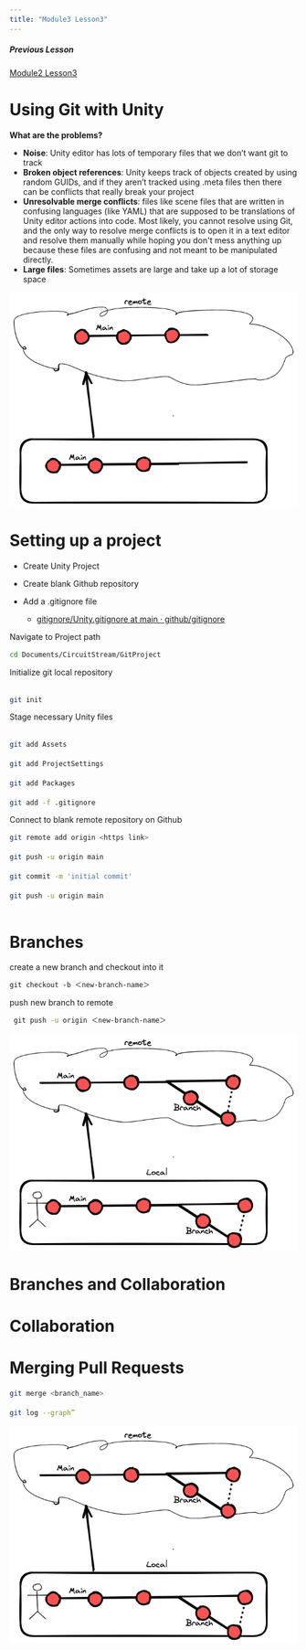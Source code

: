 ```yaml
---
title: "Module3 Lesson3"
---
```

##### Previous Lesson
[Module2 Lesson3](Module3%20Lesson1.md)


# Using Git with Unity

**What are the problems?**

-   **Noise**: Unity editor has lots of temporary files that we don’t want git to track
-   **Broken object references**: Unity keeps track of objects created by using random GUIDs, and if they aren’t tracked using .meta files then there can be conflicts that really break your project
-   **Unresolvable merge conflicts**: files like scene files that are written in confusing languages (like YAML) that are supposed to be translations of Unity editor actions into code. Most likely, you cannot resolve using Git, and the only way to resolve merge conflicts is to open it in a text editor and resolve them manually while hoping you don't mess anything up because these files are confusing and not meant to be manipulated directly.
-   **Large files**: Sometimes assets are large and take up a lot of storage space

![](BootCamp/image/Branch.excalidraw.png)

# Setting up a project

- Create Unity Project 

- Create blank Github repository

- Add a .gitignore file 
	- [gitignore/Unity.gitignore at main · github/gitignore](https://github.com/github/gitignore/blob/main/Unity.gitignore)

Navigate to  Project path
```bash
cd Documents/CircuitStream/GitProject
```


Initialize  git local repository
```bash

git init
```


Stage necessary  Unity files 
```bash

git add Assets

git add ProjectSettings

git add Packages 
 
git add -f .gitignore
```

Connect to blank remote repository on Github 
``` bash 
git remote add origin <https link>

git push -u origin main

git commit -m 'initial commit'
   
git push -u origin main
   

```

# Branches

create a new branch and checkout into it 
```bash
git checkout -b ＜new-branch-name＞
```

push new branch to remote
```bash
 git push -u origin ＜new-branch-name＞
```
![](BootCamp/image/Branch.excalidraw%201.png)

# Branches and Collaboration


# Collaboration

# Merging Pull Requests


```bash
git merge <branch_name>

git log --graph”
```
![](BootCamp/image/Branch.excalidraw%201.png)
